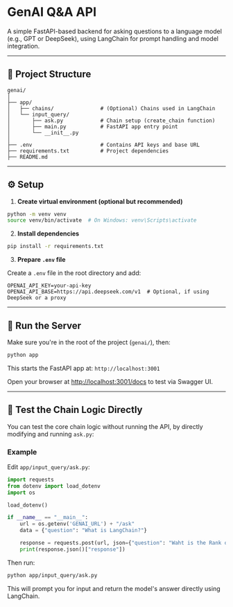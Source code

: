 # GenAI Q&A API

A simple FastAPI-based backend for asking questions to a language model (e.g., GPT or DeepSeek), using LangChain for prompt handling and model integration.

---

## 📁 Project Structure

```
genai/
│
├── app/
│   ├── chains/               # (Optional) Chains used in LangChain
│   └── input_query/
│       ├── ask.py            # Chain setup (create_chain function)
│       ├── main.py           # FastAPI app entry point
│       └── __init__.py
│
├── .env                      # Contains API keys and base URL
├── requirements.txt          # Project dependencies
├── README.md
```

---

## ⚙️ Setup

1. **Create virtual environment (optional but recommended)**

```bash
python -m venv venv
source venv/bin/activate  # On Windows: venv\Scripts\activate
```

2. **Install dependencies**

```bash
pip install -r requirements.txt
```

3. **Prepare `.env` file**

Create a `.env` file in the root directory and add:

```env
OPENAI_API_KEY=your-api-key
OPENAI_API_BASE=https://api.deepseek.com/v1  # Optional, if using DeepSeek or a proxy
```

---

## 🚀 Run the Server

Make sure you're in the root of the project (`genai/`), then:

```bash
python app
```

This starts the FastAPI app at: `http://localhost:3001`

Open your browser at [http://localhost:3001/docs](http://localhost:8000/docs) to test via Swagger UI.

---

## 🧪 Test the Chain Logic Directly

You can test the core chain logic without running the API, by directly modifying and running `ask.py`:

### Example

Edit `app/input_query/ask.py`:

```python
import requests
from dotenv import load_dotenv
import os

load_dotenv()

if __name__ == "__main__":
    url = os.getenv('GENAI_URL') + "/ask"
    data = {"question": "What is LangChain?"}

    response = requests.post(url, json={"question": "Waht is the Rank of TUM?"})
    print(response.json()["response"])
```

Then run:

```bash
python app/input_query/ask.py
```

This will prompt you for input and return the model's answer directly using LangChain.
